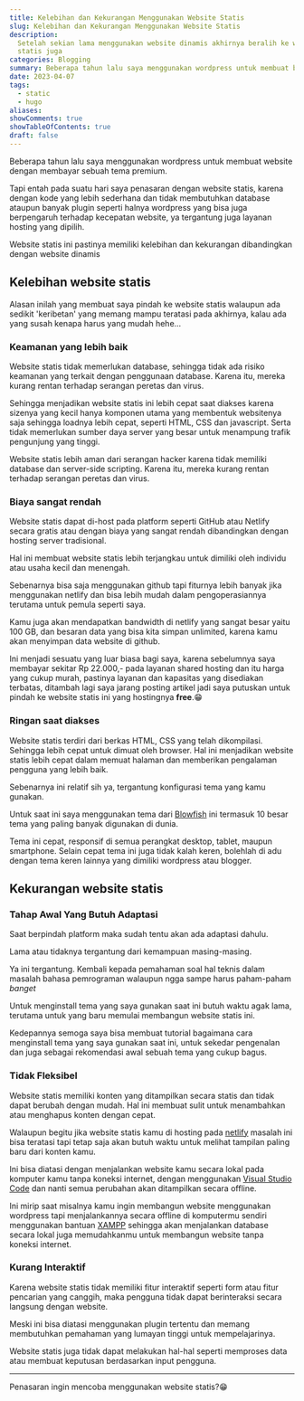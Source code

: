 ```yaml
---
title: Kelebihan dan Kekurangan Menggunakan Website Statis
slug: Kelebihan dan Kekurangan Menggunakan Website Statis
description:
  Setelah sekian lama menggunakan website dinamis akhirnya beralih ke website
  statis juga
categories: Blogging
summary: Beberapa tahun lalu saya menggunakan wordpress untuk membuat blog dan rela membayar tema yang premium. Tapi pada suatu hari saya penasaran ingin rasanya mencoba website statis.
date: 2023-04-07
tags:
  - static
  - hugo
aliases:
showComments: true
showTableOfContents: true
draft: false
---
```


Beberapa tahun lalu saya menggunakan wordpress untuk membuat website dengan membayar sebuah tema premium.

Tapi entah pada suatu hari saya penasaran dengan website statis, karena dengan kode yang lebih sederhana dan tidak membutuhkan database ataupun banyak plugin seperti halnya wordpress yang bisa juga berpengaruh terhadap kecepatan website, ya tergantung juga layanan hosting yang dipilih.

Website statis ini pastinya memiliki kelebihan dan kekurangan dibandingkan dengan website dinamis

## Kelebihan website statis

Alasan inilah yang membuat saya pindah ke website statis walaupun ada sedikit 'keribetan' yang memang mampu teratasi pada akhirnya, kalau ada yang susah kenapa harus yang mudah hehe...

### Keamanan yang lebih baik

Website statis tidak memerlukan database, sehingga tidak ada risiko keamanan yang terkait dengan penggunaan database. Karena itu, mereka kurang rentan terhadap serangan peretas dan virus.

Sehingga menjadikan website statis ini lebih cepat saat diakses karena sizenya yang kecil hanya komponen utama yang membentuk websitenya saja sehingga loadnya lebih cepat, seperti HTML, CSS dan javascript. Serta tidak memerlukan sumber daya server yang besar untuk menampung trafik pengunjung yang tinggi.

Website statis lebih aman dari serangan hacker karena tidak memiliki database dan server-side scripting. Karena itu, mereka kurang rentan terhadap serangan peretas dan virus.

### Biaya sangat rendah

Website statis dapat di-host pada platform seperti GitHub atau Netlify secara gratis atau dengan biaya yang sangat rendah dibandingkan dengan hosting server tradisional.

Hal ini membuat website statis lebih terjangkau untuk dimiliki oleh individu atau usaha kecil dan menengah.

Sebenarnya bisa saja menggunakan github tapi fiturnya lebih banyak jika menggunakan netlify dan bisa lebih mudah dalam pengoperasiannya terutama untuk pemula seperti saya.

Kamu juga akan mendapatkan bandwidth di netlify yang sangat besar yaitu 100 GB, dan besaran data yang bisa kita simpan unlimited, karena kamu akan menyimpan data website di github.

Ini menjadi sesuatu yang luar biasa bagi saya, karena sebelumnya saya membayar sekitar Rp 22.000,- pada layanan shared hosting dan itu harga yang cukup murah, pastinya layanan dan kapasitas yang disediakan terbatas, ditambah lagi saya jarang posting artikel jadi saya putuskan untuk pindah ke website statis ini yang hostingnya **free**.😁

### Ringan saat diakses

Website statis terdiri dari berkas HTML, CSS yang telah dikompilasi. Sehingga lebih cepat untuk dimuat oleh browser. Hal ini menjadikan website statis lebih cepat dalam memuat halaman dan memberikan pengalaman pengguna yang lebih baik.

Sebenarnya ini relatif sih ya, tergantung konfigurasi tema yang kamu gunakan.

Untuk saat ini saya menggunakan tema dari [Blowfish](https://blowfish.page) ini termasuk 10 besar tema yang paling banyak digunakan di dunia.

Tema ini cepat, responsif di semua perangkat desktop, tablet, maupun smartphone. Selain cepat tema ini juga tidak kalah keren, bolehlah di adu dengan tema keren lainnya yang dimiliki wordpress atau blogger.

## Kekurangan website statis

### Tahap Awal Yang Butuh Adaptasi

Saat berpindah platform maka sudah tentu akan ada adaptasi dahulu.

Lama atau tidaknya tergantung dari kemampuan masing-masing.

Ya ini tergantung. Kembali kepada pemahaman soal hal teknis dalam masalah bahasa pemrograman walaupun ngga sampe harus paham-paham _banget_

Untuk menginstall tema yang saya gunakan saat ini butuh waktu agak lama, terutama untuk yang baru memulai membangun website statis ini.

Kedepannya semoga saya bisa membuat tutorial bagaimana cara menginstall tema yang saya gunakan saat ini, untuk sekedar pengenalan dan juga sebagai rekomendasi awal sebuah tema yang cukup bagus.

### Tidak Fleksibel

Website statis memiliki konten yang ditampilkan secara statis dan tidak dapat berubah dengan mudah. Hal ini membuat sulit untuk menambahkan atau menghapus konten dengan cepat.

Walaupun begitu jika website statis kamu di hosting pada [netlify](https://netlify.com) masalah ini bisa teratasi tapi tetap saja akan butuh waktu untuk melihat tampilan paling baru dari konten kamu.

Ini bisa diatasi dengan menjalankan website kamu secara lokal pada komputer kamu tanpa koneksi internet, dengan menggunakan [Visual Studio Code](https://code.visualstudio.com/) dan nanti semua perubahan akan ditampilkan secara offline.

Ini mirip saat misalnya kamu ingin membangun website menggunakan wordpress tapi menjalankannya secara offline di komputermu sendiri menggunakan bantuan [XAMPP](https://www.apachefriends.org/download.html) sehingga akan menjalankan database secara lokal juga memudahkanmu untuk membangun website tanpa koneksi internet.

### Kurang Interaktif

Karena website statis tidak memiliki fitur interaktif seperti form atau fitur pencarian yang canggih, maka pengguna tidak dapat berinteraksi secara langsung dengan website.

Meski ini bisa diatasi menggunakan plugin tertentu dan memang membutuhkan pemahaman yang lumayan tinggi untuk mempelajarinya.

Website statis juga tidak dapat melakukan hal-hal seperti memproses data atau membuat keputusan berdasarkan input pengguna.

---

Penasaran ingin mencoba menggunakan website statis?😁

<div>
<script async src="https://pagead2.googlesyndication.com/pagead/js/adsbygoogle.js?client=ca-pub-1028861450285140"
     crossorigin="anonymous"></script>
<!-- Iklan horizontal -->
<ins class="adsbygoogle"
     style="display:block"
     data-ad-client="ca-pub-1028861450285140"
     data-ad-slot="1294831496"
     data-ad-format="auto"
     data-full-width-responsive="true"></ins>
<script>
     (adsbygoogle = window.adsbygoogle || []).push({});
</script>
</div>
